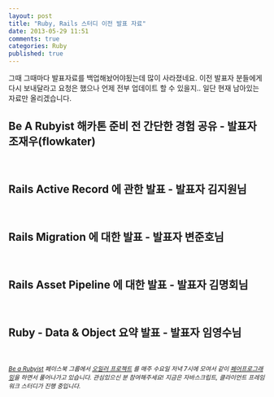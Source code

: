 ```yaml
---
layout: post
title: "Ruby, Rails 스터디 이전 발표 자료"
date: 2013-05-29 11:51
comments: true
categories: Ruby
published: true
---
```


그때 그때마다 발표자료를 백업해놨어야됬는데 많이 사라졌네요. 이전 발표자 분들에게 다시 보내달라고 요청은 했으나 언제 전부 업데이트 할 수 있을지..
일단 현재 남아있는 자료만 올리겠습니다.

<!-- more -->

## Be A Rubyist 해카톤 준비 전 간단한 경험 공유 - 발표자 조재우(flowkater)
<script async class="speakerdeck-embed" data-id="fbb1c380aaff01306d5d2af1e312ded6" data-ratio="1.33333333333333" src="//speakerdeck.com/assets/embed.js"></script>

&nbsp;
## Rails Active Record 에 관한 발표 - 발표자 김지원님
<script async class="speakerdeck-embed" data-id="a6578c00ab0001306d5d2af1e312ded6" data-ratio="1.33333333333333" src="//speakerdeck.com/assets/embed.js"></script>

&nbsp;
## Rails Migration 에 대한 발표 - 발표자 변준호님
<script async class="speakerdeck-embed" data-id="78e995b0af230130af6d7eed166d7b22" data-ratio="1.33333333333333" src="//speakerdeck.com/assets/embed.js"></script>

&nbsp;
## Rails Asset Pipeline 에 대한 발표 - 발표자 김명회님
<script async class="speakerdeck-embed" data-id="a2edf830b3110130f4f676ca31124ae6" data-ratio="1.33333333333333" src="//speakerdeck.com/assets/embed.js"></script>

&nbsp;
## Ruby - Data & Object 요약 발표 - 발표자 임영수님
<script async class="speakerdeck-embed" data-id="63c4fb20ab1f01303283324ccc551f9a" data-ratio="1.33333333333333" src="//speakerdeck.com/assets/embed.js"></script>

&nbsp;


*<small>[Be a Rubyist](https://www.facebook.com/groups/BeRubyist/ "루비스트가 되자") 페이스북 그룹에서 [오일러 프로젝트](http://euler.synap.co.kr/) 를 매주 수요일 저녁 7시에 모여서 같이 [페어프로그래밍](http://xper.org/wiki/xp/PairProgramming)을 하면서 풀어나가고 있습니다. 관심있으신 분 참여해주세요! 지금은 자바스크립트, 클라이언트 프레임워크 스터디가 진행 중입니다.</small>* 
